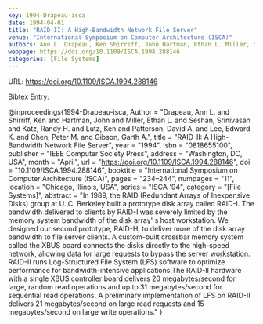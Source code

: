 ```yaml
---
key: 1994-Drapeau-isca
date: 1994-04-01
title: "RAID-II: A High-Bandwidth Network File Server"
venue: "International Symposium on Computer Architecture (ISCA)"
authors: Ann L. Drapeau, Ken Shirriff, John Hartman, Ethan L. Miller, Srinivasan Seshan, Randy H. Katz, Ken Lutz, David A. Patterson, Edward K. Lee, Peter M. Chen and Garth A. Gibson
webpage: https://doi.org/10.1109/ISCA.1994.288146
categories: [File Systems]
---
```


URL: https://doi.org/10.1109/ISCA.1994.288146

Bibtex Entry:

@inproceedings{1994-Drapeau-isca,
    Author = "Drapeau, Ann L. and Shirriff, Ken and Hartman, John and Miller, Ethan L. and Seshan, Srinivasan and Katz, Randy H. and Lutz, Ken and Patterson, David A. and Lee, Edward K. and Chen, Peter M. and Gibson, Garth A.",
    title = "RAID-II: A High-Bandwidth Network File Server",
    year = "1994",
    isbn = "0818655100",
    publisher = "IEEE Computer Society Press",
    address = "Washington, DC, USA",
    month = "April",
    url = "https://doi.org/10.1109/ISCA.1994.288146",
    doi = "10.1109/ISCA.1994.288146",
    booktitle = "International Symposium on Computer Architecture (ISCA)",
    pages = "234–244",
    numpages = "11",
    location = "Chicago, Illinois, USA",
    series = "ISCA '94",
    category = "[File Systems]",
    abstract = "In 1989, the RAID (Redundant Arrays of Inexpensive Disks) group at U. C. Berkeley built a prototype disk array called RAID-I. The bandwidth delivered to clients by RAID-I was severely limited by the memory system bandwidth of the disk array' s host workstation. We designed our second prototype, RAID-H, to deliver more of the disk array bandwidth to file server clients. A custom-built crossbar memory system called the XBUS board connects the disks directly to the high-speed network, allowing data for large requests to bypass the server workstation. RAID-II runs Log-Structured File System (LFS) software to optimize performance for bandwidth-intensive applications.The RAID-II hardware with a single XBUS controller board delivers 20 megabytes/second for large, random read operations and up to 31 megabytes/second for sequential read operations. A preliminary implementation of LFS on RAID-II delivers 21 megabytes/second on large read requests and 15 megabytes/second on large write operations."
}

